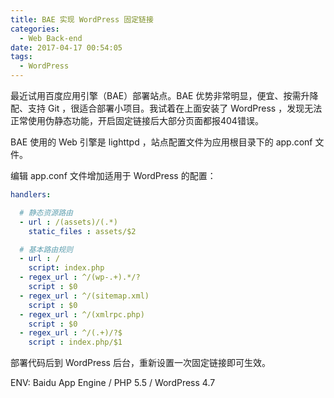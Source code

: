 ```yaml
---
title: BAE 实现 WordPress 固定链接
categories:
  - Web Back-end
date: 2017-04-17 00:54:05
tags:
  - WordPress
---
```


最近试用百度应用引擎（BAE）部署站点。BAE 优势非常明显，便宜、按需升降配、支持 Git ，很适合部署小项目。我试着在上面安装了 WordPress ，发现无法正常使用伪静态功能，开启固定链接后大部分页面都报404错误。

<!-- more -->

BAE 使用的 Web 引擎是 lighttpd ，站点配置文件为应用根目录下的 app.conf 文件。

编辑 app.conf 文件增加适用于 WordPress 的配置：

``` yaml
handlers:

  # 静态资源路由
  - url : /(assets)/(.*)
    static_files : assets/$2

  # 基本路由规则
  - url : /
    script: index.php
  - regex_url : ^/(wp-.+).*/?
    script : $0
  - regex_url : ^/(sitemap.xml)
    script : $0
  - regex_url : ^/(xmlrpc.php)
    script : $0
  - regex_url : ^/(.+)/?$
    script : index.php/$1
```

部署代码后到 WordPress 后台，重新设置一次固定链接即可生效。

ENV: Baidu App Engine / PHP 5.5 / WordPress 4.7